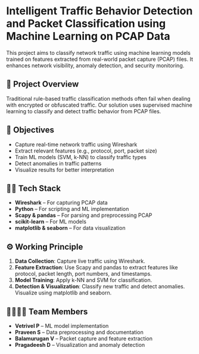 # Intelligent Traffic Behavior Detection and Packet Classification using Machine Learning on PCAP Data

This project aims to classify network traffic using machine learning models trained on features extracted from real-world packet capture (PCAP) files. It enhances network visibility, anomaly detection, and security monitoring.

## 📌 Project Overview

Traditional rule-based traffic classification methods often fail when dealing with encrypted or obfuscated traffic. Our solution uses supervised machine learning to classify and detect traffic behavior from PCAP files.

## 🎯 Objectives

- Capture real-time network traffic using Wireshark
- Extract relevant features (e.g., protocol, port, packet size)
- Train ML models (SVM, k-NN) to classify traffic types
- Detect anomalies in traffic patterns
- Visualize results for better interpretation

## 🧑‍💻 Tech Stack

- **Wireshark** – For capturing PCAP data
- **Python** – For scripting and ML implementation
- **Scapy & pandas** – For parsing and preprocessing PCAP
- **scikit-learn** – For ML models
- **matplotlib & seaborn** – For data visualization

## ⚙️ Working Principle

1. **Data Collection**: Capture live traffic using Wireshark.
2. **Feature Extraction**: Use Scapy and pandas to extract features like protocol, packet length, port numbers, and timestamps.
3. **Model Training**: Apply k-NN and SVM for classification.
4. **Detection & Visualization**: Classify new traffic and detect anomalies. Visualize using matplotlib and seaborn.

## 👨‍👩‍👧‍👦 Team Members

- **Vetrivel P** – ML model implementation
- **Praveen S** – Data preprocessing and documentation
- **Balamurugan V** – Packet capture and feature extraction
- **Pragadeesh D** – Visualization and anomaly detection


